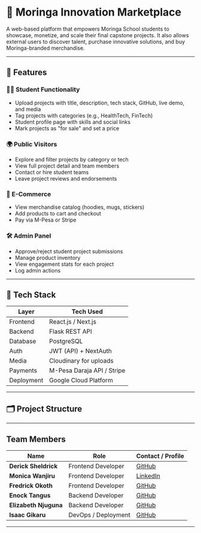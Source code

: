 # 🧠 Moringa Innovation Marketplace

A web-based platform that empowers Moringa School students to showcase, monetize, and scale their final capstone projects. It also allows external users to discover talent, purchase innovative solutions, and buy Moringa-branded merchandise.

---

## 🚀 Features

### 👩‍💻 Student Functionality
- Upload projects with title, description, tech stack, GitHub, live demo, and media
- Tag projects with categories (e.g., HealthTech, FinTech)
- Student profile page with skills and social links
- Mark projects as "for sale" and set a price

### 🌍 Public Visitors
- Explore and filter projects by category or tech
- View full project detail and team members
- Contact or hire student teams
- Leave project reviews and endorsements

### 🛒 E-Commerce
- View merchandise catalog (hoodies, mugs, stickers)
- Add products to cart and checkout
- Pay via M-Pesa or Stripe

### 🛠️ Admin Panel
- Approve/reject student project submissions
- Manage product inventory
- View engagement stats for each project
- Log admin actions

---

## 🧱 Tech Stack

| Layer       | Tech Used                                |
|-------------|-------------------------------------------|
| Frontend    | React.js / Next.js                        |
| Backend     | Flask REST API       |
| Database    | PostgreSQL                                |
| Auth        | JWT (API) + NextAuth
| Media       | Cloudinary for uploads                    |
| Payments    | M-Pesa Daraja API / Stripe                |
| Deployment  | Google Cloud Platform    |

---

## 🗂️ Project Structure

---

## Team Members  

| Name                | Role                    | Contact / Profile                                        |  
|---------------------|-------------------------|---------------------------------------------------------|  
| **Derick Sheldrick**| Frontend Developer      | [GitHub](https://github.com/dericksheldrick)          |  
| **Monica Wanjiru**  | Frontend Developer      | [LinkedIn](https://linkedin.com/in/bobj)               |  
| **Fredrick Okoth**  | Frontend Developer      | [GitHub](https://github.com/carol)                     |  
| **Enock Tangus**    | Backend Developer       | [GitHub](https://github.com/Tan-dev202)                |  
| **Elizabeth Njuguna**| Backend Developer     | [GitHub](https://github.com/Tan-dev202)                |  
| **Isaac Gikaru**     | DevOps / Deployment     | [GitHub](https://github.com/I-GIKARU)                  |  

---  


